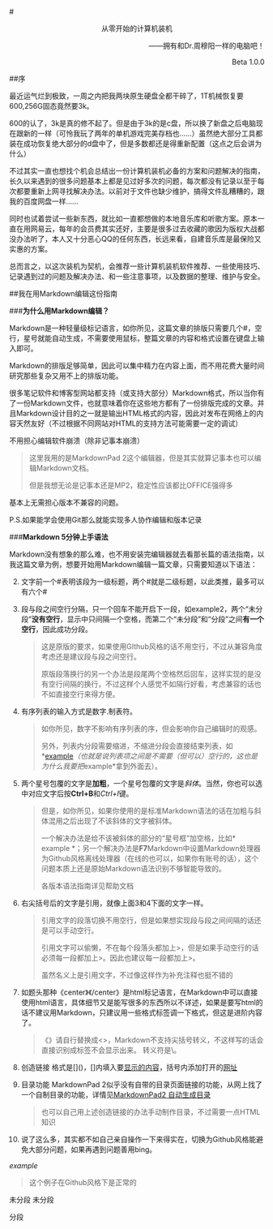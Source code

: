 #<center>从零开始的计算机装机</center>
<p align=right>——拥有和Dr.周穆阳一样的电脑吧！</p>
<p align=right>Beta 1.0.0<p>

##序

最近运气烂到极致，一周之内把我两块原生硬盘全都干碎了，1T机械恢复要600,256G固态竟然要3k。

600的认了，3k是真的修不起了。但是由于3k的是c盘，所以换了新盘之后电脑现在跟新的一样（可怜我玩了两年的单机游戏完美存档也……）虽然绝大部分工具都装在成功恢复绝大部分的d盘中了，但是多数都还是得重新配置（这点之后会讲为什么）

不过其实一直也想找个机会总结出一份计算机装机必备的方案和问题解决的指南，长久以来遇到的很多问题基本上都是见过好多次的问题，每次都没有记录以至于每次都要重新上网寻找解决办法。以前对于文件也缺少维护，搞得文件乱糟糟的，跟我的百度网盘一样……

同时也试着尝试一些新东西，就比如一直都想做的本地音乐库和听歌方案。原本一直在用网易云，每年的会员费其实还好，主要是很多过去收藏的歌因为版权大战都没办法听了，本人又十分恶心QQ的任何东西，长远来看，自建音乐库是最保险又实惠的方案。

总而言之，以这次装机为契机，会推荐一些计算机装机软件推荐、一些使用技巧、记录遇到过的问题及解决办法、和一些注意事项，以及数据的整理、维护与安全。

##我在用Markdown编辑这份指南

###**为什么用Markdown编辑？**

Markdown是一种轻量级标记语言，如你所见，这篇文章的排版只需要几个#，空行，星号就能自动生成，不需要使用鼠标，整篇文章的内容和格式设置在键盘上输入即可。

Markdown的排版足够简单，因此可以集中精力在内容上面，而不用花费大量时间研究那些复杂又用不上的排版功能。

很多笔记软件和博客型网站都支持（或支持大部分）Markdown格式，所以当你有了一份Markdown文件，也就意味着你在这些地方都有了一份排版完成的文章。并且Markdown设计目的之一就是输出HTML格式的内容，因此对发布在网络上的内容天然友好（不过根据不同网站对HTML的支持方法可能需要一定的调试）

不用担心编辑软件崩溃（除非记事本崩溃）
>这里我用的是MarkdownPad 2这个编辑器，但是其实就算记事本也可以编辑Markdown文档。
>
>但是我想无论是记事本还是MP2，稳定性应该都比OFFICE强得多

基本上无需担心版本不兼容的问题。

P.S.如果能学会使用Git那么就能实现多人协作编辑和版本记录

###**Markdown 5分钟上手语法**

Markdown没有想象的那么难，也不用安装完编辑器就去看那长篇的语法指南，以我这篇文章为例，想要开始用Markdown编辑一篇文章，只需要知道以下语法：

2.	文字前一个#表明该段为一级标题，两个#就是二级标题，以此类推，最多可以有六个#

3.	段与段之间空行分隔，只一个回车不能开启下一段，如example2，两个“未分段”**没有空行**，显示中只间隔一个空格，而第二个“未分段”和“分段”之间**有一个空行**，因此成功分段。
	>这是原版的要求，如果使用GIthub风格的话不用空行，不过从兼容角度考虑还是建议段与段之间空行。
	>
	>原版段落换行的另一个办法是段尾两个空格然后回车，这样实现的是没有空行间隔的换行，不过这样个人感觉不如隔行好看，考虑兼容的话也不如直接空行来得方便。

1.	有序列表的输入方式是数字.制表符。
	>如你所见，数字不影响有序列表的序，但会影响你自己编辑时的观感。
	>
	>另外，列表内分段需要缩进，不缩进分段会直接结束列表，如*<a href="#example">example</a>*（也就是说列表项之间是不需要（但可以）空行的，这也是为什么我要把*example*拿到外面去）。
	
2.	两个星号包覆的文字是**加粗**，一个星号包覆的文字是*斜体*。当然，你也可以选中对应文字后按**Ctrl+B**和*Ctrl+I*键。
	>但是，如你所见，如果你使用的是标准Markdown语法的话在加粗与斜体混用之后出现了不该斜体的文字被斜体。
	>
	>一个解决办法是给不该被斜体的部分的“星号框”加空格，比如* example *；另一个解决办法是**F7**Markdown中设置Markdown处理器为Github风格离线处理器（在线的也可以，如果你有账号的话），这个问题本质上还是原始Markdown语法识别不够智能导致的。
	>
	>各版本语法指南详见帮助文档

3.	右尖括号后的文字是引用，就像上面3和4下面的文字一样。
	>引用文字的段落切换不用空行，但是如果想实现段与段之间间隔的话还是可以手动空行。
	>
	>引用文字可以偷懒，不在每个段落头都加上>，但是如果手动空行的话必须每一段都加上>。因此也建议每一段都加上>。
	>
	>虽然名义上是引用文字，不过像这样作为补充注释也挺不错的

4.	如题头那种《center》《/center》是html标记语言，在Markdown中可以直接使用html语言，具体细节又是能写很多的东西所以不详述，如果是要写html的话不建议用Markdown，只建议用一些格式标签调一下格式，但这是进阶内容了。
	>《》请自行替换成<>，Markdown不支持尖括号转义，不这样写的话会直接识别成标签不会显示出来。
	>转义符是\。

7.	创造链接
	格式是\[]()，[]内填入要[显示的内容]()，括号内添加打开的[网址](https://www.bilibili.com/video/BV1GJ411x7h7?from=search&seid=3711640469774394255)

8.	目录功能
	MarkdownPad 2似乎没有自带的目录页面链接的功能，从网上找了一个自制目录的功能，详情见[MarkdownPad2 自动生成目录](https://blog.csdn.net/u013788943/article/details/81629822)
	>也可以自己用上述创造链接的办法手动制作目录，不过需要一点HTML知识

9.	说了这么多，其实都不如自己亲自操作一下来得实在，切换为Github风格能避免大部分问题，如果再遇到问题善用bing。









*<a id='example'>example</a>*
>这个例子在Github风格下是正常的

未分段
未分段

分段
